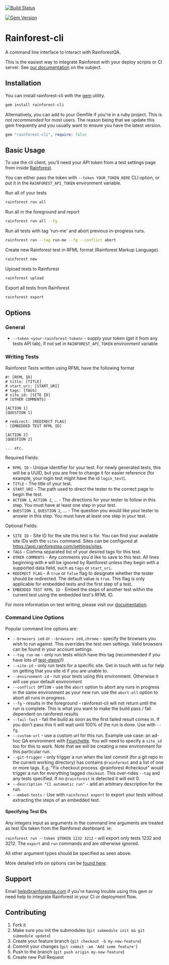 [![Build Status](https://travis-ci.org/rainforestapp/rainforest-cli.png?branch=master)](https://travis-ci.org/rainforestapp/rainforest-cli)

[![Gem Version](https://badge.fury.io/rb/rainforest-cli.svg)](https://badge.fury.io/rb/rainforest-cli)

# Rainforest-cli

A command line interface to interact with RainforestQA.

This is the easiest way to integrate Rainforest with your deploy scripts or CI server. See [our documentation](http://support.rainforestqa.com/hc/en-us/articles/205876128-Continuous-Integration) on the subject.

## Installation

You can install rainforest-cli with the [gem](https://rubygems.org/) utility.

```bash
gem install rainforest-cli
```

Alternatively, you can add to your Gemfile if you're in a ruby project. This is *not recommended* for most users. The reason being that we update this gem frequently and you usually want to ensure you have the latest version.

```ruby
gem "rainforest-cli", require: false
```

## Basic Usage
To use the cli client, you'll need your API token from a test settings page from inside [Rainforest](https://app.rainforestqa.com/).

You can either pass the token with `--token YOUR_TOKEN_HERE` CLI option, or put it in the `RAINFOREST_API_TOKEN` environment variable.

Run all of your tests

```bash
rainforest run all
```

Run all in the foreground and report

```bash
rainforest run all --fg
```

Run all tests with tag 'run-me' and abort previous in-progress runs.

```bash
rainforest run --tag run-me --fg --conflict abort
```

Create new Rainforest test in RFML format (Rainforest Markup Language).

```bash
rainforest new
```

Upload tests to Rainforest

```bash
rainforest upload
```

Export all tests from Rainforest
```bash
rainforest export
```

## Options

### General

- `--token <your-rainforest-token>` - supply your token (get it from any tests API tab), if not set in `RAINFOREST_API_TOKEN` environment variable

### Writing Tests
Rainforest Tests written using RFML have the following format

```
#! [RFML ID]
# title: [TITLE]
# start_uri: [START_URI]
# tags: [TAGS]
# site_id: [SITE ID]
# [OTHER COMMENTS]

[ACTION 1]
[QUESTION 1]

# redirect: [REDIRECT FLAG]
- [EMBEDDED TEST RFML ID]

[ACTION 2]
[QUESTION 2]

... etc.
```

Required Fields:
- `RFML ID` - Unique identifier for your test. For newly generated tests, this will
be a UUID, but you are free to change it for easier reference (for example, your
login test might have the id `login_test`).
- `TITLE` - The title of your test.
- `START_URI` - The path used to direct the tester to the correct page to begin the test.
- `ACTION 1`, `ACTION 2`, ... - The directions for your tester to follow in this
step. You must have at least one step in your test.
- `QUESTION 1`, `QUESTION 2`, ... - The question you would like your tester to
answer in this step. You must have at least one step in your test.

Optional Fields:
- `SITE ID` - Site ID for the site this test is for. You can find your available
site IDs with the `sites` command. Sites can be configured at
https://app.rainforestqa.com/settings/sites.
- `TAGS` - Comma separated list of your desired tags for this test.
- `OTHER COMMENTS` - Any comments you'd like to save to this test. All lines beginning with
`#` will be ignored by Rainforest unless they begin with a supported data field,
such as `tags` or `start_uri`.
- `REDIRECT FLAG` - A `true` or `false` flag to designate whether the tester should be
redirected. The default value is `true`. This flag is only applicable for embedded
tests and the first step of a test.
- `EMBEDDED TEST RFML ID` - Embed the steps of another test within the current test
using the embedded test's RFML ID.

For more information on test writing, please visit our [documentation](http://support.rainforestqa.com/hc/en-us/sections/200585603-Writing-Tests).

### Command Line Options

Popular command line options are:
- `--browsers ie8` or `--browsers ie8,chrome` - specify the browsers you wish to run against. This overrides the test own settings. Valid browsers can be found in your account settings.
- `--tag run-me` - only run tests which have this tag (recommended if you have lots of [test-steps](http://docs.rainforestqa.com/pages/example-test-suite.html#test_steps))!)
- `--site-id` - only run tests for a specific site. Get in touch with us for help on getting that you site id if you are unable to.
- `--environment-id` - run your tests using this environment. Otherwise it will use your default environment
- `--conflict OPTION` - use the `abort` option to abort any runs in progress in the same environment as your new run. use the `abort-all` option to abort all runs in progress.
- `--fg` - results in the foreground - rainforest-cli will not return until the run is complete. This is what you want to make the build pass / fail dependent on rainforest results
- `--fail-fast` - fail the build as soon as the first failed result comes in. If you don't pass this it will wait until 100% of the run is done. Use with `--fg`.
- `--custom-url` - use a custom url for this run. Example use case: an ad-hoc QA environment with [Fourchette](https://github.com/rainforestapp/fourchette). You will need to specify a `site_id` too for this to work. Note that we will be creating a new environment for this particular run.
- `--git-trigger` - only trigger a run when the last commit (for a git repo in the current working directory) has contains `@rainforest` and a list of one or more tags. E.g. "Fix checkout process. @rainforest #checkout" would trigger a run for everything tagged `checkout`. This over-rides `--tag` and any tests specified. If no `@rainforest` is detected it will exit 0.
- `--description "CI automatic run"` - add an arbitrary description for the run.
- `--embed-tests` - Use with `rainforest export` to export your tests without extracting the
steps of an embedded test.


#### Specifying Test IDs
Any integers input as arguments in the command line arguments are treated as
test IDs taken from the Rainforest dashboard. ie:

`rainforest run --token $TOKEN 1232 3212` - will export only tests
1232 and 3212. The `export` and `run` commands and are otherwise ignored.

All other argument types should be specified as seen above.


More detailed info on options can be [found here](https://github.com/rainforestapp/rainforest-cli/blob/master/lib/rainforest/cli/options.rb#L23-L74).

## Support

Email [help@rainforestqa.com](mailto:help@rainforestqa.com) if you're having trouble using this gem or need help to integrate Rainforest in your CI or deployment flow.

## Contributing

1. Fork it
2. Make sure you init the submodules (`git submodule init && git submodule update`)
3. Create your feature branch (`git checkout -b my-new-feature`)
4. Commit your changes (`git commit -am 'Add some feature'`)
5. Push to the branch (`git push origin my-new-feature`)
6. Create new Pull Request
